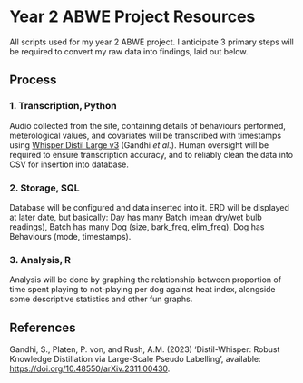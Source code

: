 # Year 2 ABWE Project Resources
All scripts used for my year 2 ABWE project. I anticipate 3 primary steps will be required to convert my raw data into findings, laid out below.

## Process
### 1. Transcription, Python
Audio collected from the site, containing details of behaviours performed, meterological values, and covariates will be transcribed with timestamps using [Whisper Distil Large v3](https://huggingface.co/distil-whisper/distil-large-v3) (Gandhi _et al._). Human oversight will be required to ensure transcription accuracy, and to reliably clean the data into CSV for insertion into database. 

### 2. Storage, SQL
Database will be configured and data inserted into it. ERD will be displayed at later date, but basically: Day has many Batch (mean dry/wet bulb readings), Batch has many Dog (size, bark_freq, elim_freq), Dog has Behaviours (mode, timestamps).

### 3. Analysis, R
Analysis will be done by graphing the relationship between proportion of time spent playing to not-playing per dog against heat index, alongside some descriptive statistics and other fun graphs.

## References
Gandhi, S., Platen, P. von, and Rush, A.M. (2023) ‘Distil-Whisper: Robust Knowledge Distillation via Large-Scale Pseudo Labelling’, available: https://doi.org/10.48550/arXiv.2311.00430.
